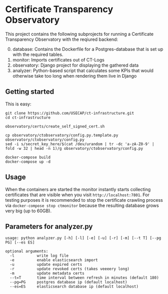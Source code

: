 Certificate Transparency Observatory
==

This project contains the following subprojects for running a Certificate Transparency Observatory with the reqiured backend:

0. database: Contains the Dockerfile for a Postgres-database that is set up with the required tables.
0. monitor: Imports certificates out of CT-Logs
0. observatory: Django project for displaying the gathered data
0. analyzer: Python-based script that calculates some KPIs that would otherwise take too long when rendering them live in Django

Getting started
--
This is easy:
```
git clone https://github.com/USECAP/ct-infrastructure.git
cd ct-infrastructure

observatory/certs/create_self_signed_cert.sh

cp observatory/ctobservatory/config.py.template.py observatory/ctobservatory/config.py
sed -i s/secret_key_here/$(cat /dev/urandom | tr -dc 'a-zA-Z0-9' | fold -w 32 | head -n 1)/g observatory/ctobservatory/config.py

docker-compose build
docker-compose up -d
```

Usage
--
When the containers are started the monitor instantly starts collecting certificates that are visible when you visit `http://localhost:7801`.
For testing purposes it is recommended to stop the certificate crawling process via `docker-compose stop ctmonitor` because the resulting database grows very big (up to 60GB).

Parameters for analyzer.py
--
```
usage: python analyzer.py [-h] [-l] [-e] [-u] [-r] [-m] [--t T] [--pg PG] [--es ES]

optional arguments:
  -l          write log file
  -e          enable elasticsearch import
  -u          update expired certs
  -r          update revoked certs (takes veeeery long)
  -m          update metadata certs
  --t=T       time interval between refresh in minutes (default 180)
  --pg=PG     postgres database ip (default localhost)
  --es=ES     elasticsearch database ip (default localhost)
```
